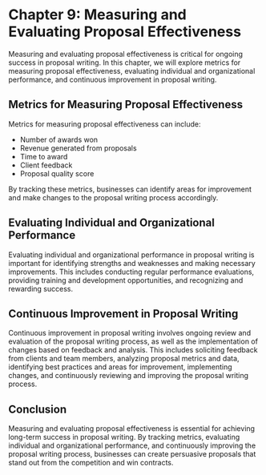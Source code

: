 Chapter 9: Measuring and Evaluating Proposal Effectiveness
==========================================================

Measuring and evaluating proposal effectiveness is critical for ongoing success in proposal writing. In this chapter, we will explore metrics for measuring proposal effectiveness, evaluating individual and organizational performance, and continuous improvement in proposal writing.

Metrics for Measuring Proposal Effectiveness
--------------------------------------------

Metrics for measuring proposal effectiveness can include:

* Number of awards won
* Revenue generated from proposals
* Time to award
* Client feedback
* Proposal quality score

By tracking these metrics, businesses can identify areas for improvement and make changes to the proposal writing process accordingly.

Evaluating Individual and Organizational Performance
----------------------------------------------------

Evaluating individual and organizational performance in proposal writing is important for identifying strengths and weaknesses and making necessary improvements. This includes conducting regular performance evaluations, providing training and development opportunities, and recognizing and rewarding success.

Continuous Improvement in Proposal Writing
------------------------------------------

Continuous improvement in proposal writing involves ongoing review and evaluation of the proposal writing process, as well as the implementation of changes based on feedback and analysis. This includes soliciting feedback from clients and team members, analyzing proposal metrics and data, identifying best practices and areas for improvement, implementing changes, and continuously reviewing and improving the proposal writing process.

Conclusion
----------

Measuring and evaluating proposal effectiveness is essential for achieving long-term success in proposal writing. By tracking metrics, evaluating individual and organizational performance, and continuously improving the proposal writing process, businesses can create persuasive proposals that stand out from the competition and win contracts.
